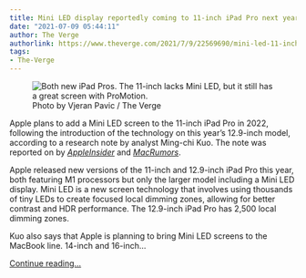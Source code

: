 ```yaml
---
title: Mini LED display reportedly coming to 11-inch iPad Pro next year
date: "2021-07-09 05:44:11"
author: The Verge
authorlink: https://www.theverge.com/2021/7/9/22569690/mini-led-11-inch-ipad-pro-macbook-air-2022
tags:
- The-Verge
---
```

<figure>
      <img alt="Both new iPad Pros. The 11-inch lacks Mini LED, but it still has a great screen with ProMotion." src="https://cdn.vox-cdn.com/thumbor/fIKQoREOPZFBpCMS7TgCZg7ZMqc=/0x0:2040x1360/1310x873/cdn.vox-cdn.com/uploads/chorus_image/image/69559860/vpavic_210516_4592_0267.0.jpg" />
        <figcaption>Photo by Vjeran Pavic / The Verge</figcaption>
    </figure>

  <p id="lUFHic">Apple plans to add a Mini LED screen to the 11-inch iPad Pro in 2022, following the introduction of the technology on this year’s 12.9-inch model, according to a research note by analyst Ming-chi Kuo. The note was reported on by <a href="https://appleinsider.com/articles/21/07/09/mini-led-coming-to-11-inch-ipad-pro-in-2022-kuo-says"><em>AppleInsider</em></a> and <a href="https://www.macrumors.com/2021/07/09/kuo-2022-11-inch-ipad-pro-mini-led/"><em>MacRumors</em></a>. </p>
<p id="hi5FRD">Apple released new versions of the 11-inch and 12.9-inch iPad Pro this year, both featuring M1 processors but only the larger model including a Mini LED display. Mini LED is a new screen technology that involves using thousands of tiny LEDs to create focused local dimming zones, allowing for better contrast and HDR performance. The 12.9-inch iPad Pro has 2,500 local dimming zones.</p>
<aside id="1Y3S64"><div data-anthem-component="readmore" data-anthem-component-data='{"stories":[{"title":"iPad Pro (2021) review: dream screen ","url":"https://www.theverge.com/22442084/ipad-pro-2021-review-features-screen-mini-led-m1-processor"}]}'></div></aside><p id="i2xnD9">Kuo also says that Apple is planning to bring Mini LED screens to the MacBook line. 14-inch and 16-inch...</p>
  <p>
    <a href="https://www.theverge.com/2021/7/9/22569690/mini-led-11-inch-ipad-pro-macbook-air-2022">Continue reading&hellip;</a>
  </p>